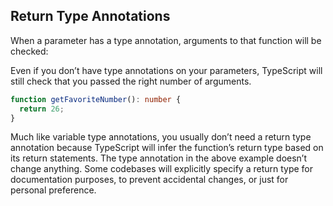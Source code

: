## Return Type Annotations

When a parameter has a type annotation, arguments to that function will be checked:

Even if you don’t have type annotations on your parameters, TypeScript will still check that you passed the right number of arguments.

```ts
function getFavoriteNumber(): number {
  return 26;
}
```
Much like variable type annotations, you usually don’t need a return type annotation because TypeScript will infer the function’s return type based on its return statements. The type annotation in the above example doesn’t change anything. Some codebases will explicitly specify a return type for documentation purposes, to prevent accidental changes, or just for personal preference.
